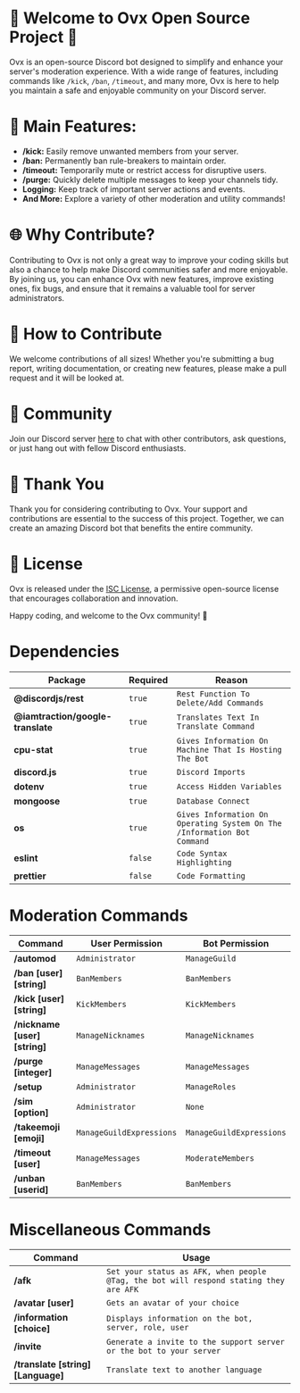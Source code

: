 # 🤖 Welcome to Ovx Open Source Project 🚀

Ovx is an open-source Discord bot designed to simplify and enhance your server's moderation experience. With a wide range of features, including commands like `/kick`, `/ban`, `/timeout`, and many more, Ovx is here to help you maintain a safe and enjoyable community on your Discord server.

# 🌟 Main Features:
- **/kick:** Easily remove unwanted members from your server.
- **/ban:** Permanently ban rule-breakers to maintain order.
- **/timeout:** Temporarily mute or restrict access for disruptive users.
- **/purge:** Quickly delete multiple messages to keep your channels tidy.
- **Logging:** Keep track of important server actions and events.
- **And More:** Explore a variety of other moderation and utility commands!

# 🌐 Why Contribute?
Contributing to Ovx is not only a great way to improve your coding skills but also a chance to help make Discord communities safer and more enjoyable. By joining us, you can enhance Ovx with new features, improve existing ones, fix bugs, and ensure that it remains a valuable tool for server administrators.

# 🎯 How to Contribute
We welcome contributions of all sizes! Whether you're submitting a bug report, writing documentation, or creating new features, please make a pull request and it will be looked at.

# 📢 Community
Join our Discord server [here](https://discord.gg/t7tF2Qs3Qc) to chat with other contributors, ask questions, or just hang out with fellow Discord enthusiasts.

# 🙏 Thank You
Thank you for considering contributing to Ovx. Your support and contributions are essential to the success of this project. Together, we can create an amazing Discord bot that benefits the entire community.

# 📝 License
Ovx is released under the [ISC License](https://opensource.org/license/isc-license-txt/), a permissive open-source license that encourages collaboration and innovation.

Happy coding, and welcome to the Ovx community! 🎉

# Dependencies
Package | Required | Reason
--- | --- | ---
**@discordjs/rest** | `true` | `Rest Function To Delete/Add Commands`
**@iamtraction/google-translate** | `true` | `Translates Text In Translate Command`
**cpu-stat** | `true` | `Gives Information On Machine That Is Hosting The Bot`
**discord.js** | `true` | `Discord Imports`
**dotenv** | `true` | `Access Hidden Variables `
**mongoose** | `true` | `Database Connect`
**os** | `true` | `Gives Information On Operating System On The /Information Bot Command`
**eslint** | `false` | `Code Syntax Highlighting`
**prettier** | `false` | `Code Formatting`

# Moderation Commands
Command | User Permission | Bot Permission
--- | --- | ---
**/automod** | `Administrator` | `ManageGuild`
**/ban [user] [string]** | `BanMembers` | `BanMembers`
**/kick [user] [string]** | `KickMembers` | `KickMembers`
**/nickname [user] [string]** | `ManageNicknames` | `ManageNicknames`
**/purge [integer]** | `ManageMessages` | `ManageMessages`
**/setup** | `Administrator` | `ManageRoles`
**/sim [option]** | `Administrator` | `None`
**/takeemoji [emoji]** | `ManageGuildExpressions` | `ManageGuildExpressions`
**/timeout [user]** | `ManageMessages` | `ModerateMembers`
**/unban [userid]** | `BanMembers` | `BanMembers`

# Miscellaneous Commands
Command | Usage
--- | --- 
**/afk** | `Set your status as AFK, when people @Tag, the bot will respond stating they are AFK`
**/avatar [user]** | `Gets an avatar of your choice`
**/information [choice]** | `Displays information on the bot, server, role, user`
**/invite** | `Generate a invite to the support server or the bot to your server`
**/translate [string] [Language]** | `Translate text to another language`
